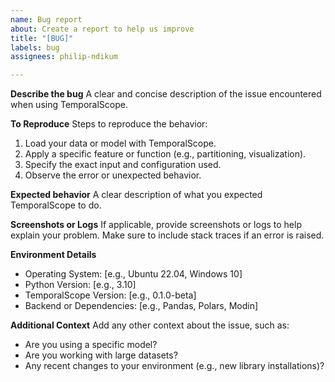 ```yaml
---
name: Bug report
about: Create a report to help us improve
title: "[BUG]"
labels: bug
assignees: philip-ndikum

---
```


**Describe the bug**
A clear and concise description of the issue encountered when using TemporalScope.

**To Reproduce**
Steps to reproduce the behavior:
1. Load your data or model with TemporalScope.
2. Apply a specific feature or function (e.g., partitioning, visualization).
3. Specify the exact input and configuration used.
4. Observe the error or unexpected behavior.

**Expected behavior**
A clear description of what you expected TemporalScope to do.

**Screenshots or Logs**
If applicable, provide screenshots or logs to help explain your problem. Make sure to include stack traces if an error is raised.

**Environment Details**
 - Operating System: [e.g., Ubuntu 22.04, Windows 10]
 - Python Version: [e.g., 3.10]
 - TemporalScope Version: [e.g., 0.1.0-beta]
 - Backend or Dependencies: [e.g., Pandas, Polars, Modin]

**Additional Context**
Add any other context about the issue, such as:
- Are you using a specific model?
- Are you working with large datasets?
- Any recent changes to your environment (e.g., new library installations)?
